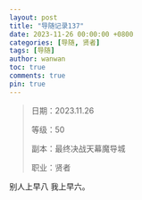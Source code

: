 ```yaml
---
layout: post
title: "导随记录137"
date: 2023-11-26 00:00:00 +0800
categories: [导随, 贤者]
tags: [导随]
author: wanwan
toc: true
comments: true
pin: true
---
```

> 日期：2023.11.26
>
> 等级：50
>
> 副本：最终决战天幕魔导城
>
> 职业：贤者

别人上早八 我上早六。